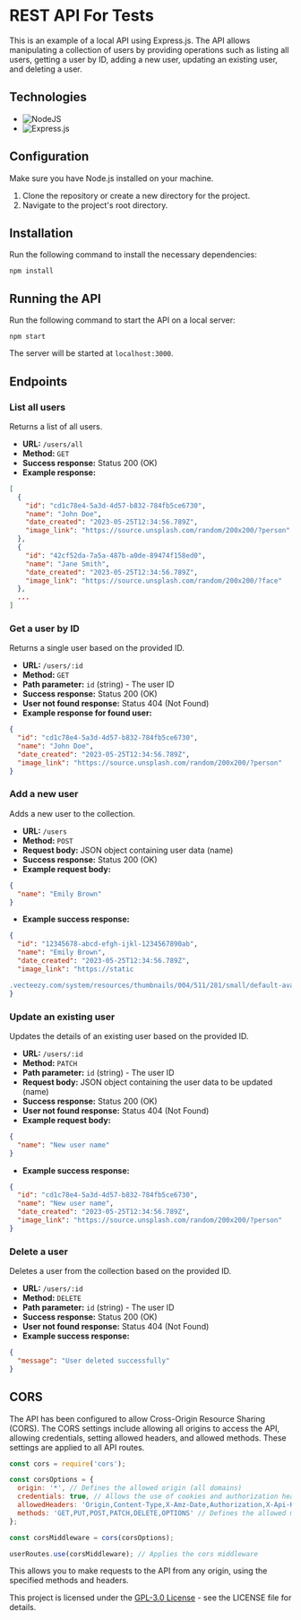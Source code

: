 # REST API For Tests

This is an example of a local API using Express.js. The API allows manipulating a collection of users by providing operations such as listing all users, getting a user by ID, adding a new user, updating an existing user, and deleting a user.

## Technologies
- ![NodeJS](https://img.shields.io/badge/node.js-6DA55F?style=for-the-badge&logo=node.js&logoColor=white)
- ![Express.js](https://img.shields.io/badge/express.js-%23404d59.svg?style=for-the-badge&logo=express&logoColor=%2361DAFB)

## Configuration

Make sure you have Node.js installed on your machine.

1. Clone the repository or create a new directory for the project.
2. Navigate to the project's root directory.

## Installation

Run the following command to install the necessary dependencies:

```
npm install
```

## Running the API

Run the following command to start the API on a local server:

```
npm start
```

The server will be started at `localhost:3000`.

## Endpoints

### List all users

Returns a list of all users.

- **URL:** `/users/all`
- **Method:** `GET`
- **Success response:** Status 200 (OK)
- **Example response:**

```json
[
  {
    "id": "cd1c78e4-5a3d-4d57-b832-784fb5ce6730",
    "name": "John Doe",
    "date_created": "2023-05-25T12:34:56.789Z",
    "image_link": "https://source.unsplash.com/random/200x200/?person"
  },
  {
    "id": "42cf52da-7a5a-487b-a0de-89474f158ed0",
    "name": "Jane Smith",
    "date_created": "2023-05-25T12:34:56.789Z",
    "image_link": "https://source.unsplash.com/random/200x200/?face"
  },
  ...
]
```

### Get a user by ID

Returns a single user based on the provided ID.

- **URL:** `/users/:id`
- **Method:** `GET`
- **Path parameter:** `id` (string) - The user ID
- **Success response:** Status 200 (OK)
- **User not found response:** Status 404 (Not Found)
- **Example response for found user:**

```json
{
  "id": "cd1c78e4-5a3d-4d57-b832-784fb5ce6730",
  "name": "John Doe",
  "date_created": "2023-05-25T12:34:56.789Z",
  "image_link": "https://source.unsplash.com/random/200x200/?person"
}
```

### Add a new user

Adds a new user to the collection.

- **URL:** `/users`
- **Method:** `POST`
- **Request body:** JSON object containing user data (name)
- **Success response:** Status 200 (OK)
- **Example request body:**

```json
{
  "name": "Emily Brown"
}
```

- **Example success response:**

```json
{
  "id": "12345678-abcd-efgh-ijkl-1234567890ab",
  "name": "Emily Brown",
  "date_created": "2023-05-25T12:34:56.789Z",
  "image_link": "https://static

.vecteezy.com/system/resources/thumbnails/004/511/281/small/default-avatar-photo-placeholder-profile-picture-vector.jpg"
}
```

### Update an existing user

Updates the details of an existing user based on the provided ID.

- **URL:** `/users/:id`
- **Method:** `PATCH`
- **Path parameter:** `id` (string) - The user ID
- **Request body:** JSON object containing the user data to be updated (name)
- **Success response:** Status 200 (OK)
- **User not found response:** Status 404 (Not Found)
- **Example request body:**

```json
{
  "name": "New user name"
}
```

- **Example success response:**

```json
{
  "id": "cd1c78e4-5a3d-4d57-b832-784fb5ce6730",
  "name": "New user name",
  "date_created": "2023-05-25T12:34:56.789Z",
  "image_link": "https://source.unsplash.com/random/200x200/?person"
}
```

### Delete a user

Deletes a user from the collection based on the provided ID.

- **URL:** `/users/:id`
- **Method:** `DELETE`
- **Path parameter:** `id` (string) - The user ID
- **Success response:** Status 200 (OK)
- **User not found response:** Status 404 (Not Found)
- **Example success response:**

```json
{
  "message": "User deleted successfully"
}
```

## CORS

The API has been configured to allow Cross-Origin Resource Sharing (CORS). The CORS settings include allowing all origins to access the API, allowing credentials, setting allowed headers, and allowed methods. These settings are applied to all API routes.

```javascript
const cors = require('cors');

const corsOptions = {
  origin: '*', // Defines the allowed origin (all domains)
  credentials: true, // Allows the use of cookies and authorization headers with HTTPS
  allowedHeaders: 'Origin,Content-Type,X-Amz-Date,Authorization,X-Api-Key,X-Amz-Security-Token,locale', // Defines the allowed headers
  methods: 'GET,PUT,POST,PATCH,DELETE,OPTIONS' // Defines the allowed methods
};

const corsMiddleware = cors(corsOptions);

userRoutes.use(corsMiddleware); // Applies the cors middleware
```

This allows you to make requests to the API from any origin, using the specified methods and headers.

This project is licensed under the [GPL-3.0 License](LICENSE) - see the LICENSE file for details.
